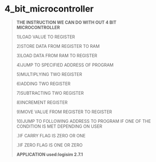 # 4_bit_microcontroller

>**THE INSTRUCTION WE CAN DO WITH OUT 4 BIT MICROCONTROLLER**
>
>1)LOAD VALUE TO REGISTER  
>
>2)STORE DATA FROM REGISTER TO RAM
>
>3)LOAD DATA FROM RAM TO REGISTER
>
>4)JUMP TO SPECIFIED ADDRESS OF PROGRAM
>
>5)MULTIPLYING TWO REGISTER
>
>6)ADDING TWO REGISTER
>
>7)SUBTRACTING TWO REGISTER
>
>8)INCREMENT REGISTER
>
>9)MOVE VALUE FROM REGISTER TO REGISTER
>
>10)JUMP TO FOLLOWING ADDRESS TO PROGRAM IF ONE OF THE CONDITION IS MET DEPENDING ON USER
>
>.)IF CARRY FLAG IS ZERO OR ONE
>
>.)IF ZERO FLAG IS ONE OR ZERO
>
>**APPLICATION used:logisim 2.7.1**
